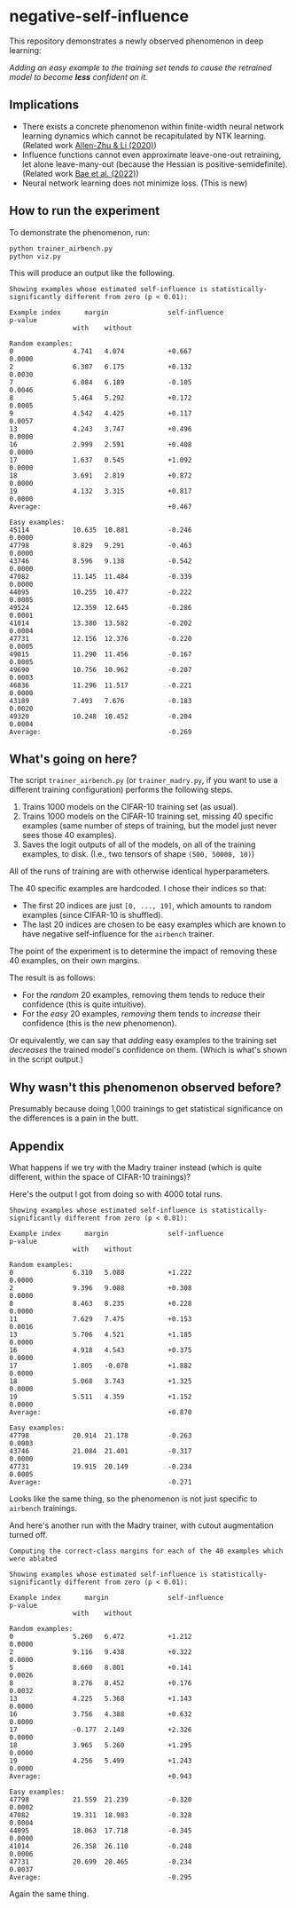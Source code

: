 # negative-self-influence

This repository demonstrates a newly observed phenomenon in deep learning:

*Adding an easy example to the training set tends to cause the retrained model to become **less** confident on it.*

## Implications

* There exists a concrete phenomenon within finite-width neural network learning dynamics which cannot be recapitulated by NTK learning. (Related work [Allen-Zhu & Li (2020)](https://arxiv.org/abs/2012.09816))
* Influence functions cannot even approximate leave-one-out retraining, let alone leave-many-out (because the Hessian is positive-semidefinite). (Related work [Bae et al. (2022)](https://arxiv.org/abs/2209.05364))
* Neural network learning does not minimize loss. (This is new)


## How to run the experiment

To demonstrate the phenomenon, run:
```
python trainer_airbench.py
python viz.py
```

This will produce an output like the following.

```
Showing examples whose estimated self-influence is statistically-significantly different from zero (p < 0.01):

Example index      margin               self-influence                  p-value
                with    without

Random examples:
0               4.741   4.074           +0.667                          0.0000
2               6.307   6.175           +0.132                          0.0030
7               6.084   6.189           -0.105                          0.0046
8               5.464   5.292           +0.172                          0.0005
9               4.542   4.425           +0.117                          0.0057
13              4.243   3.747           +0.496                          0.0000
16              2.999   2.591           +0.408                          0.0000
17              1.637   0.545           +1.092                          0.0000
18              3.691   2.819           +0.872                          0.0000
19              4.132   3.315           +0.817                          0.0000
Average:                                +0.467

Easy examples:
45114           10.635  10.881          -0.246                          0.0000
47798           8.829   9.291           -0.463                          0.0000
43746           8.596   9.138           -0.542                          0.0000
47082           11.145  11.484          -0.339                          0.0000
44095           10.255  10.477          -0.222                          0.0005
49524           12.359  12.645          -0.286                          0.0001
41014           13.380  13.582          -0.202                          0.0004
47731           12.156  12.376          -0.220                          0.0005
49015           11.290  11.456          -0.167                          0.0005
49690           10.756  10.962          -0.207                          0.0003
46836           11.296  11.517          -0.221                          0.0000
43189           7.493   7.676           -0.183                          0.0020
49320           10.248  10.452          -0.204                          0.0004
Average:                                -0.269
```

## What's going on here?

The script `trainer_airbench.py` (or `trainer_madry.py`, if you want to use a different training configuration) performs the following steps.

1. Trains 1000 models on the CIFAR-10 training set (as usual).
2. Trains 1000 models on the CIFAR-10 training set, missing 40 specific examples (same number of steps of training, but the model just never sees those 40 examples).
3. Saves the logit outputs of all of the models, on all of the training examples, to disk. (I.e., two tensors of shape `(500, 50000, 10)`)

All of the runs of training are with otherwise identical hyperparameters.

The 40 specific examples are hardcoded. I chose their indices so that:
* The first 20 indices are just `[0, ..., 19]`, which amounts to random examples (since CIFAR-10 is shuffled).
* The last 20 indices are chosen to be easy examples which are known to have negative self-influence for the `airbench` trainer.

The point of the experiment is to determine the impact of removing these 40 examples, on their own margins.

The result is as follows:
* For the *random* 20 examples, removing them tends to reduce their confidence (this is quite intuitive).
* For the *easy* 20 examples, *removing* them tends to *increase* their confidence (this is the new phenomenon).

Or equivalently, we can say that *adding* easy examples to the training set *decreases* the trained model's confidence on them. (Which is what's shown in the script output.)

## Why wasn't this phenomenon observed before?

Presumably because doing 1,000 trainings to get statistical significance on the differences is a pain in the butt.

## Appendix

What happens if we try with the Madry trainer instead (which is quite different, within the space of CIFAR-10 trainings)?

Here's the output I got from doing so with 4000 total runs.

```
Showing examples whose estimated self-influence is statistically-significantly different from zero (p < 0.01):

Example index      margin               self-influence                  p-value
                with    without

Random examples:
0               6.310   5.088           +1.222                          0.0000
2               9.396   9.088           +0.308                          0.0000
8               8.463   8.235           +0.228                          0.0000
11              7.629   7.475           +0.153                          0.0016
13              5.706   4.521           +1.185                          0.0000
16              4.918   4.543           +0.375                          0.0000
17              1.805   -0.078          +1.882                          0.0000
18              5.068   3.743           +1.325                          0.0000
19              5.511   4.359           +1.152                          0.0000
Average:                                +0.870

Easy examples:
47798           20.914  21.178          -0.263                          0.0003
43746           21.084  21.401          -0.317                          0.0000
47731           19.915  20.149          -0.234                          0.0005
Average:                                -0.271
```

Looks like the same thing, so the phenomenon is not just specific to `airbench` trainings.

And here's another run with the Madry trainer, with cutout augmentation turned off.
```
Computing the correct-class margins for each of the 40 examples which were ablated

Showing examples whose estimated self-influence is statistically-significantly different from zero (p < 0.01):

Example index      margin               self-influence                  p-value
                with    without

Random examples:
0               5.260   6.472           +1.212                          0.0000
2               9.116   9.438           +0.322                          0.0000
5               8.660   8.801           +0.141                          0.0026
8               8.276   8.452           +0.176                          0.0032
13              4.225   5.368           +1.143                          0.0000
16              3.756   4.388           +0.632                          0.0000
17              -0.177  2.149           +2.326                          0.0000
18              3.965   5.260           +1.295                          0.0000
19              4.256   5.499           +1.243                          0.0000
Average:                                +0.943

Easy examples:
47798           21.559  21.239          -0.320                          0.0002
47082           19.311  18.983          -0.328                          0.0004
44095           18.063  17.718          -0.345                          0.0000
41014           26.358  26.110          -0.248                          0.0006
47731           20.699  20.465          -0.234                          0.0037
Average:                                -0.295
```

Again the same thing.

